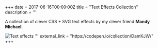 +++
date = 2017-06-16T00:00:00Z
title = "Text Effects Collection"
description = '''

A collection of clever CSS + SVG text effects by my clever friend **Mandy Michael**.

<img alt="Text effects" data-src="/img/text-effects.gif">
'''
external_link = "https://codepen.io/collection/DamKJW/"
+++